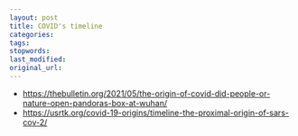 ```yaml
---
layout: post
title: COVID's timeline
categories:
tags:
stopwords:
last_modified:
original_url:
---
```


<!--more-->

* https://thebulletin.org/2021/05/the-origin-of-covid-did-people-or-nature-open-pandoras-box-at-wuhan/
* https://usrtk.org/covid-19-origins/timeline-the-proximal-origin-of-sars-cov-2/
